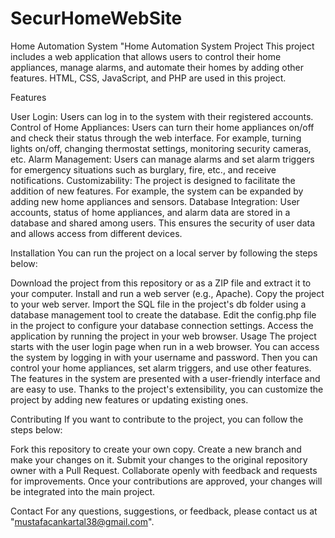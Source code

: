 # SecurHomeWebSite

Home Automation System "Home Automation System Project This project includes a web application that allows users to control their home appliances,
manage alarms, and automate their homes by adding other features. HTML, CSS, JavaScript, and PHP are used in this project.

Features

User Login: Users can log in to the system with their registered accounts. 
Control of Home Appliances: Users can turn their home appliances on/off and check their status through the web interface.
For example, turning lights on/off, changing thermostat settings, monitoring security cameras, etc. 
Alarm Management: Users can manage alarms and set alarm triggers for emergency situations such as burglary, fire, etc., and receive notifications.
Customizability: The project is designed to facilitate the addition of new features. For example, the system can be expanded by adding new home appliances and sensors. 
Database Integration: User accounts, status of home appliances, and alarm data are stored in a database and shared among users. 
This ensures the security of user data and allows access from different devices.

Installation You can run the project on a local server by following the steps below:

Download the project from this repository or as a ZIP file and extract it to your computer. 
Install and run a web server (e.g., Apache). Copy the project to your web server.
Import the SQL file in the project's db folder using a database management tool to create the database.
Edit the config.php file in the project to configure your database connection settings.
Access the application by running the project in your web browser.
Usage The project starts with the user login page when run in a web browser. 
You can access the system by logging in with your username and password.
Then you can control your home appliances, set alarm triggers, and use other features.
The features in the system are presented with a user-friendly interface and are easy to use. 
Thanks to the project's extensibility, you can customize the project by adding new features or updating existing ones.

Contributing If you want to contribute to the project, you can follow the steps below:

Fork this repository to create your own copy. Create a new branch and make your changes on it.
Submit your changes to the original repository owner with a Pull Request.
Collaborate openly with feedback and requests for improvements.
Once your contributions are approved, your changes will be integrated into the main project.

Contact For any questions, suggestions, or feedback, please contact us at "mustafacankartal38@gmail.com".

